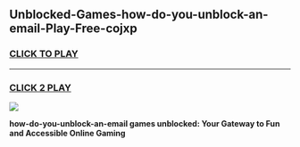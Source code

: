 
## Unblocked-Games-how-do-you-unblock-an-email-Play-Free-cojxp
<h3>
<a href="https://premium76.site?title=how-do-you-unblock-an-email&ref=21A">CLICK TO PLAY</a></h3>
<hr>

<h3>
<a href="https://premium76.site?title=how-do-you-unblock-an-email&ref=21A">CLICK 2 PLAY</a>
  
</h3>

<a href="https://premium76.site?title=how-do-you-unblock-an-email&ref=21A"><img src="https://clearcache.store/games.png"></a>


**how-do-you-unblock-an-email games unblocked: Your Gateway to Fun and Accessible Online Gaming**
